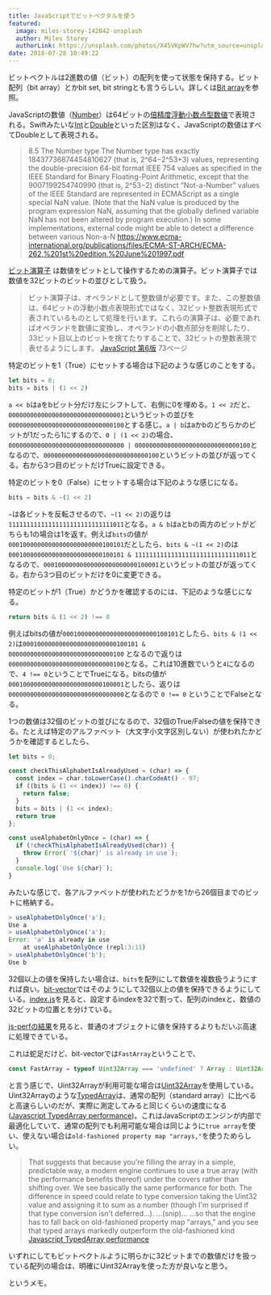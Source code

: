 ```yaml
---
title: JavaScriptでビットベクタルを使う
featured:
  image: miles-storey-142842-unsplash
  author: Miles Storey
  authorLink: https://unsplash.com/photos/X45VKpWV7hw?utm_source=unsplash&utm_medium=referral&utm_content=creditCopyText
date: 2018-07-28 10:49:22
---
```

ビットベクトルは2進数の値（ビット）の配列を使って状態を保持する。ビット配列（bit array）とかbit set, bit stringとも言うらしい。詳しくは[Bit array](https://en.wikipedia.org/wiki/Bit_array)を参照。<!-- more -->

JavaScriptの数値（[Number](https://developer.mozilla.org/ja/docs/Web/JavaScript/Reference/Global_Objects/Number)）は64ビットの[倍精度浮動小数点型数値](https://en.wikipedia.org/wiki/Double-precision_floating-point_format)で表現される。Swiftみたいな[Int](https://developer.apple.com/documentation/swift/int)と[Double](https://developer.apple.com/documentation/swift/double)といった区別はなく、JavaScriptの数値はすべてDoubleとして表現される。

> 8.5 The Number type
The Number type has exactly 18437736874454810627 (that is, 2^64−2^53+3) values, representing the double-precision 64-bit format IEEE 754 values as specified in the IEEE Standard for Binary Floating-Point Arithmetic, except that the 9007199254740990 (that is, 2^53−2) distinct “Not-a-Number” values of the IEEE Standard are represented in ECMAScript as a single special NaN value. (Note that the NaN value is produced by the program expression NaN, assuming that the globally defined variable NaN has not been altered by program execution.) In some implementations, external code might be able to detect a difference between various Non-a-N
https://www.ecma-international.org/publications/files/ECMA-ST-ARCH/ECMA-262,%201st%20edition,%20June%201997.pdf

[ビット演算子](https://developer.mozilla.org/ja/docs/Web/JavaScript/Reference/Operators/Bitwise_Operators) は数値をビットとして操作するための演算子。ビット演算子では数値を32ビットのビットの並びとして扱う。

> ビット演算子は、オペランドとして整数値が必要です。また、この整数値は、64ビットの浮動小数点表現形式ではなく、32ビット整数表現形式で表されているものとして処理を行います。これらの演算子は、必要であればオペランドを数値に変換し、オペランドの小数点部分を削除したり、33ビット目以上のビットを捨てたりすることで、32ビットの整数表現で表せるようにします。
[JavaScript 第6版](https://www.oreilly.co.jp/books/9784873115733/) 73ページ

特定のビットを1（True）にセットする場合は下記のような感じのことをする。
```javascript
let bits = 0;
bits = bits | (1 << 2)
```
`a << b`はaをbビット分だけ左にシフトして、右側に0を埋める。`1 << 2`だと、`00000000000000000000000000000001`というビットの並びを `00000000000000000000000000000100`とする感じ。`a | b`はaかbのどちらかのビットが1だったら1にするので、`0 | (1 << 2)`の場合、`00000000000000000000000000000000 | 00000000000000000000000000000100`となるので、`00000000000000000000000000000100`というビットの並びが返ってくる。右から3つ目のビットだけTrueに設定できる。

特定のビットを0（False）にセットする場合は下記のような感じになる。
```javascript
bits = bits & ~(1 << 2)
```
`~`は各ビットを反転させるので、`~(1 << 2)`の返りは`11111111111111111111111111111011`となる。`a & b`はaとbの両方のビットがどちらも1の場合は1を返す。例えば`bits`の値が`00010000000000000000000000100101`だとしたら、`bits & ~(1 << 2)`のは `00010000000000000000000000100101 & 11111111111111111111111111111011`となるので、`00010000000000000000000000100001`というビットの並びが返ってくる。右から3つ目のビットだけを0に変更できる。

特定のビットが1（True）かどうかを確認するのには、下記のような感じになる。
```javascript
return bits & (1 << 2) !== 0
```
例えばbitsの値が`00010000000000000000000000100101`としたら、`bits & (1 << 2)`は`00010000000000000000000000100101 & 00000000000000000000000000000100` となるので返りは`00000000000000000000000000000100`となる。これは10進数でいうと`4`になるので、`4 !== 0`ということでTrueになる。bitsの値が`00010000000000000000000000100001`としたら、返りは`00000000000000000000000000000000`となるので `0 !== 0` ということでFalseとなる。

1つの数値は32個のビットの並びになるので、32個のTrue/Falseの値を保持できる。たとえば特定のアルファベット（大文字小文字区別しない）が使われたかどうかを確認するとしたら、
```javascript
let bits = 0;

const checkThisAlphabetIsAlreadyUsed = (char) => {
  const index = char.toLowerCase().charCodeAt() - 97;
  if ((bits & (1 << index)) !== 0) {
    return false;
  }
  bits = bits | (1 << index);
  return true
};

const useAlphabetOnlyOnce = (char) => {
  if (!checkThisAlphabetIsAlreadyUsed(char)) {
    throw Error(`'${char}' is already in use`);
  }
  console.log(`Use ${char}`);
}
```
みたいな感じで、各アルファベットが使われたどうかを1から26個目までのビットに格納する。

```javascript
> useAlphabetOnlyOnce('a');
Use a
> useAlphabetOnlyOnce('a');
Error: 'a' is already in use
    at useAlphabetOnlyOnce (repl:3:11)
> useAlphabetOnlyOnce('b');
Use b
```

32個以上の値を保持したい場合は、`bits`を配列にして数値を複数扱うようにすれば良い。[bit-vector](https://github.com/ashaffer/bit-vector)ではそのようにして32個以上の値を保持できるようにしている。[index.js](https://github.com/ashaffer/bit-vector/blob/master/src/index.js)を見ると、設定するindexを32で割って、配列のindexと、数値の32ビットの位置とを分けている。

[js-perfの結果](https://jsperf.com/bit-vector-vs-object/2)を見ると、普通のオブジェクトに値を保持するよりもだいぶ高速に処理できている。

これは蛇足だけど、bit-vectorでは`FastArray`ということで、
```javascript
const FastArray = typeof Uint32Array === 'undefined' ? Array : Uint32Array
```
と言う感じで、Uint32Arrayが利用可能な場合は[Uint32Array](https://developer.mozilla.org/ja/docs/Web/JavaScript/Reference/Global_Objects/Uint32Array)を使用している。Uint32Arrayのような[TypedArray](https://developer.mozilla.org/ja/docs/Web/JavaScript/Reference/Global_Objects/TypedArray)は、通常の配列（standard array）に比べると高速らしいのだが、実際に測定してみると同じくらいの速度になる([Javascript TypedArray performance](https://stackoverflow.com/a/24855023/634197))。これはJavaScriptのエンジンが内部で最適化していて、通常の配列でも利用可能な場合は同じように`true array`を使い、使えない場合は`old-fashioned property map "arrays,"`を使うためらしい。


>That suggests that because you're filling the array in a simple, predictable way, a modern engine continues to use a true array (with the performance benefits thereof) under the covers rather than shifting over. We see basically the same performance for both. The difference in speed could relate to type conversion taking the Uint32 value and assigning it to sum as a number (though I'm surprised if that type conversion isn't deferred...).
...(snip)...
...so that the engine has to fall back on old-fashioned property map "arrays," and you see that typed arrays markedly outperform the old-fashioned kind
[Javascript TypedArray performance](https://stackoverflow.com/a/24855023/634197)

いずれにしてもビットベクトルように明らかに32ビットまでの数値だけを扱っている配列の場合は、明確にUint32Arrayを使った方が良いなと思う。

というメモ。
